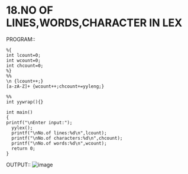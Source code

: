 # 18.NO OF LINES,WORDS,CHARACTER IN LEX

PROGRAM::

    %{
    int lcount=0;
    int wcount=0;
    int chcount=0;  
    %}
    %% 
    \n {lcount++;}
    [a-zA-Z]+ {wcount++;chcount+=yyleng;}

    %%
    int yywrap(){}    
    
    int main()  
    {
    printf("\nEnter input:");
      yylex();
      printf("\nNo.of lines:%d\n",lcount);
      printf("\nNo.of characters:%d\n",chcount);
      printf("\nNo.of words:%d\n",wcount);
      return 0;
    }

OUTPUT::
![image](https://github.com/user-attachments/assets/e2667bfa-e420-4cec-a000-7bda72c36193)

